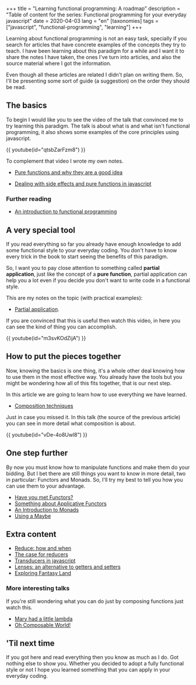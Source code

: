 +++
title = "Learning functional programming: A roadmap" 
description = "Table of content for the series: Functional programming for your everyday javascript"
date = 2020-04-03
lang = "en"
[taxonomies]
tags = ["javascript", "functional-programming", "learning"]
+++

Learning about functional programming is not an easy task, specially if you search for articles that have concrete examples of the concepts they try to teach. I have been learning about this paradigm for a while and I want it to share the notes I have taken, the ones I've turn into articles, and also the source material where I got the information.

Even though all these articles are related I didn't plan on writing them. So, I'll be presenting some sort of guide (a suggestion) on the order they should be read.

## The basics

To begin I would like you to see the video of the talk that convinced me to try learning this paradigm. The talk is about what is and what isn't functional programming, it also shows some examples of the core principles using javascript.

{{ youtube(id="qtsbZarFzm8") }}

To complement that video I wrote my own notes.

- [Pure functions and why they are a good idea](@/web-development/learn-fp/pure-functions.md)

- [Dealing with side effects and pure functions in javascript](@/web-development/learn-fp/dealing-with-side-effects-and-pure-functions.md)

### Further reading

- [An introduction to functional programming](https://codewords.recurse.com/issues/one/an-introduction-to-functional-programming)

## A very special tool

If you read everything so far you already have enough knowledge to add some functional style to your everyday coding. You don't have to know every trick in the book to start seeing the benefits of this paradigm.

So, I want you to pay close attention to something called **partial application**, just like the concept of a **pure function**, partial application can help you a lot even if you decide you don't want to write code in a functional style.

This are my notes on the topic (with practical examples): 

- [Partial application](@/web-development/learn-fp/partial-application.md).

If you are convinced that this is useful then watch this video, in here you can see the kind of thing you can accomplish.

{{ youtube(id="m3svKOdZijA") }}

## How to put the pieces together

Now, knowing the basics is one thing, it's a whole other deal knowing how to use them in the most effective way. You already have the tools but you might be wondering how all of this fits together, that is our next step.

In this article we are going to learn how to use everything we have learned.

- [Composition techniques](@/web-development/learn-fp/composition-techniques.md)

Just in case you missed it. In this talk (the source of the previous article) you can see in more detail what composition is about.

{{ youtube(id="vDe-4o8Uwl8") }}

## One step further

By now you must know how to manipulate functions and make them do your bidding. But I bet there are still things you want to know in more detail, two in particular: Functors and Monads. So, I'll try my best to tell you how you can use them to your advantage.

- [Have you met Functors?](@/web-development/learn-fp/the-power-of-map.md)
- [Something about Applicative Functors](@/web-development/learn-fp/applicative-functors.md)
- [An Introduction to Monads](@/web-development/learn-fp/an-introduction-to-monads-in-js.md)
- [Using a Maybe](@/web-development/learn-fp/using-a-maybe.md)

## Extra content

- [Reduce: how and when](@/web-development/learn-fp/reduce-how-and-when.md)
- [The case for reducers](./content/web-development/the-case-for-reducers.md)
- [Transducers in javascript](./content/web-development/transducers-in-javascript.md)
- [Lenses: an alternative to getters and setters](@/web-development/learn-fp/lenses-a-k-a-composable-getters-and-setters.md)
- [Exploring Fantasy Land](@/web-development/tagged-unions-and-fantasy-land.md)

### More interesting talks

If you're still wondering what you can do just by composing functions just watch this.

- [Mary had a little lambda](https://www.youtube.com/watch?v=7BsfMMYvGaU)
- [Oh Composable World!](https://www.youtube.com/watch?v=SfWR3dKnFIo)

## 'Til next time

If you got here and read everything then you know as much as I do. Got nothing else to show you. Whether you decided to adopt a fully functional style or not I hope you learned something that you can apply in your everyday coding.
